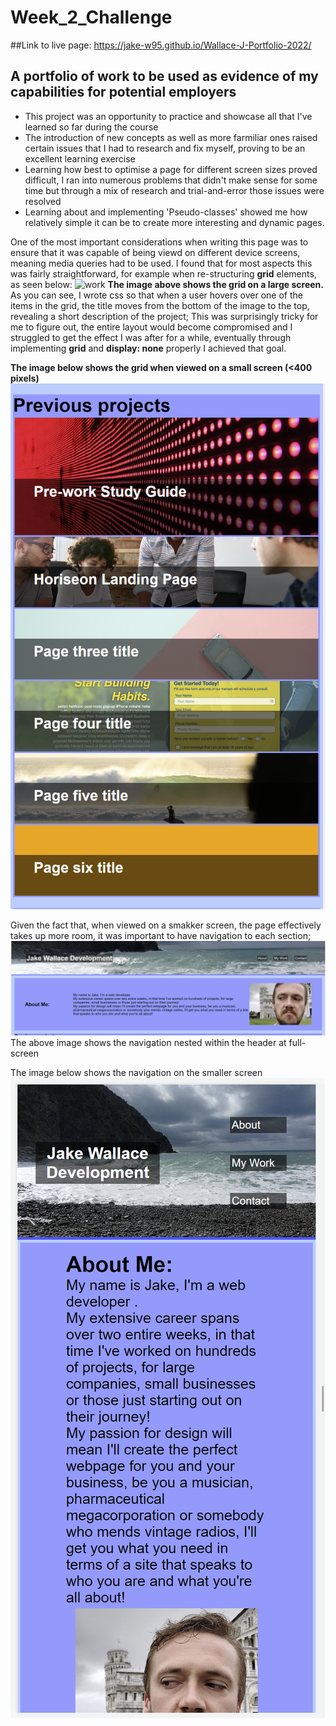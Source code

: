 # Week_2_Challenge
##Link to live page: https://jake-w95.github.io/Wallace-J-Portfolio-2022/
## A portfolio of work to be used as evidence of my capabilities for potential employers

- This project was an opportunity to practice and showcase all that I've learned so far during the course
- The introduction of new concepts as well as more farmiliar ones raised certain issues that I had to research and fix myself, proving to be an excellent learning exercise
- Learning how best to optimise a page for different screen sizes proved difficult, I ran into numerous problems that didn't make sense for some time but through a mix of research and trial-and-error those issues were resolved
- Learning about and implementing 'Pseudo-classes' showed me how relatively simple it can be to create more interesting and dynamic pages.

One of the most important considerations when writing this page was to ensure that it was capable of being viewd on different device screens, meaning media queries had to be used.
I found that for most aspects this was fairly straightforward, for example when re-structuring <b>grid</b> elements, as seen below:
![work](./Assets/previous_work_FS.png)
<b>The image above shows the grid on a large screen.</b>
As you can see, I wrote css so that when a user hovers over one of the items in the grid, the title moves from the bottom of the image to the top, revealing a short description of the project; This was surprisingly tricky for me to figure out, the entire layout would become compromised and I struggled to get the effect I was after for a while, eventually through implementing <b>grid</b> and <b>display: none</b> properly I achieved that goal.

<b>The image below shows the grid when viewed on a small screen (<400 pixels) </b>
![work_phone](./Assets/previous_work_phone.png)

Given the fact that, when viewed on a smakker screen, the page effectively takes up more room, it was important to have navigation to each section;
![nav_full_screen](./Assets/Nav_FS.png)
The above image shows the navigation nested within the header at full-screen

The image below shows the navigation on the smaller screen
![nav_phone_screen](./Assets/Nav_phone.png)

